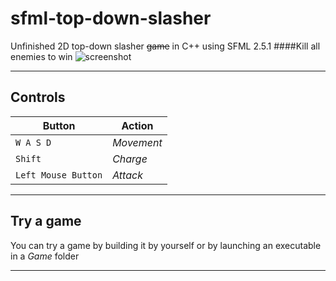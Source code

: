 # sfml-top-down-slasher
Unfinished 2D top-down slasher ~~game~~ in C++ using SFML 2.5.1
####Kill all enemies to win
![screenshot](https://i.imgur.com/UicoHaP.png)

---

Controls
---
Button | Action
--- | ---
`W A S D` | _Movement_
`Shift` | _Charge_
`Left Mouse Button` | _Attack_

---

Try a game
---
You can try a game by building it by yourself or by launching 
an executable in a *Game* folder

---